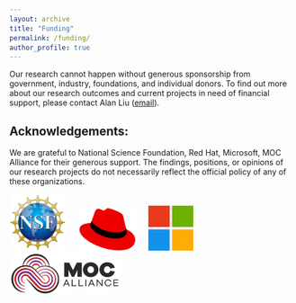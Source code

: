 ```yaml
---
layout: archive
title: "Funding"
permalink: /funding/
author_profile: true
---
```

Our research cannot happen without generous sponsorship from government, industry, foundations, and individual donors. To find out more about our research outcomes and current projects in need of financial support, please contact Alan Liu ([email](mailto:zaoxing@umd.edu)).

Acknowledgements:
------
We are grateful to National Science Foundation, Red Hat, Microsoft, MOC Alliance for their generous support. The findings, positions, or opinions of our research projects do not necessarily reflect the official policy of any of these organizations.

<p float="left">
  <img src="/images/NSF.png" width="100" />
  &nbsp;&nbsp;&nbsp;&nbsp;
  <img src="/images/RedHat.png" width="100" /> 
  &nbsp;&nbsp;&nbsp;&nbsp;
  <img src="/images/ms.png" width="80" />
  &nbsp;&nbsp;&nbsp;&nbsp;
  <img src="/images/MOC_small.png" width="200" />
</p>

<!-- Some Ongoing Projects:
------
* [NSF CNS-2107086](/projects/froot)
* [NSF SaTC-2132643](/projects/onset)
* [NSF CNS-2106946](/projects/scalable-learning)
* [Red Hat-AI for Cloud Ops](/projects/proj-ai4cloudops)
* [Red Hat-Enabling Intelligent In-Network Computing](/projects/proj-cloud-network)
* Data-driven Optimization For 5G Mobile Edge Computing (Microsoft)
* Open Telemetry - MOC Alliance -->


<!-- {% include base_path %}


{% for post in site.portfolio %}
  {% include archive-single.html %}
{% endfor %} -->

